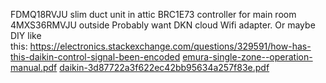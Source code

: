 FDMQ18RVJU slim duct unit in attic
BRC1E73 controller for main room
4MXS36RMVJU outside
Probably want DKN cloud Wifi adapter. Or maybe DIY like this: <https://electronics.stackexchange.com/questions/329591/how-has-this-daikin-control-signal-been-encoded>
[emura-single-zone--operation-manual.pdf](emura-single-zone--operation-manual.pdf)
[daikin-3d87722a3f622ec42bb95634a257f83e.pdf](daikin-3d87722a3f622ec42bb95634a257f83e.pdf)
